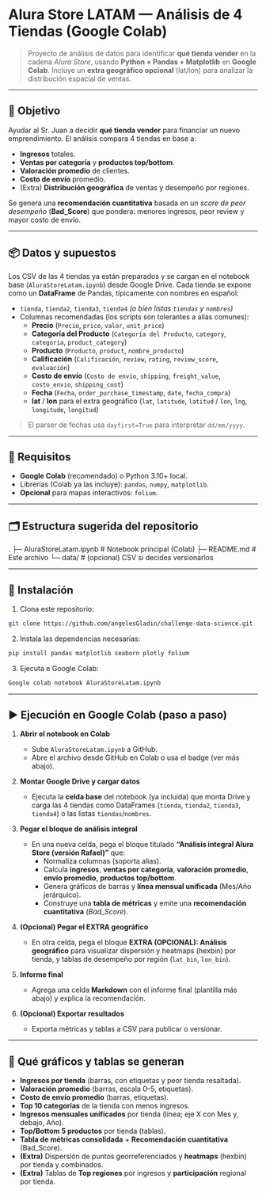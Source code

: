# Alura Store LATAM — Análisis de 4 Tiendas (Google Colab)

> Proyecto de análisis de datos para identificar **qué tienda vender** en la cadena *Alura Store*, usando **Python + Pandas + Matplotlib** en **Google Colab**. Incluye un **extra geográfico opcional** (lat/lon) para analizar la distribución espacial de ventas.

---

## 🎯 Objetivo
Ayudar al Sr. Juan a decidir **qué tienda vender** para financiar un nuevo emprendimiento. El análisis compara 4 tiendas en base a:
- **Ingresos** totales.
- **Ventas por categoría** y **productos top/bottom**.
- **Valoración promedio** de clientes.
- **Costo de envío** promedio.
- (Extra) **Distribución geográfica** de ventas y desempeño por regiones.

Se genera una **recomendación cuantitativa** basada en un *score de peor desempeño* (**Bad_Score**) que pondera: menores ingresos, peor review y mayor costo de envío.

---

## 📦 Datos y supuestos
Los CSV de las 4 tiendas ya están preparados y se cargan en el notebook base (`AluraStoreLatam.ipynb`) desde Google Drive. Cada tienda se expone como un **DataFrame** de Pandas, típicamente con nombres en español:

- `tienda`, `tienda2`, `tienda3`, `tienda4`  *(o bien listas `tiendas` y `nombres`)*
- Columnas recomendadas (los scripts son tolerantes a alias comunes):
  - **Precio** (`Precio`, `price`, `valor`, `unit_price`)
  - **Categoría del Producto** (`Categoría del Producto`, `category`, `categoria`, `product_category`)
  - **Producto** (`Producto`, `product`, `nombre_producto`)
  - **Calificación** (`Calificación`, `review`, `rating`, `review_score`, `evaluación`)
  - **Costo de envío** (`Costo de envío`, `shipping`, `freight_value`, `costo_envio`, `shipping_cost`)
  - **Fecha** (`Fecha`, `order_purchase_timestamp`, `date`, `fecha_compra`)
  - **lat** / **lon** para el extra geográfico (`lat`, `latitude`, `latitud` / `lon`, `lng`, `longitude`, `longitud`)

> El parser de fechas usa `dayfirst=True` para interpretar `dd/mm/yyyy`.

---

## 🧰 Requisitos
- **Google Colab** (recomendado) o Python 3.10+ local.
- Librerías (Colab ya las incluye): `pandas`, `numpy`, `matplotlib`.
- **Opcional** para mapas interactivos: `folium`.

---

## 🗂️ Estructura sugerida del repositorio
.
├─ AluraStoreLatam.ipynb # Notebook principal (Colab)
├─ README.md # Este archivo
└─ data/ # (opcional) CSV si decides versionarlos

---

## :link: Instalación

1. Clona este repositorio:
```bash
git clone https://github.com/angelesGladin/challenge-data-science.git
```

2. Instala las dependencias necesarias:
```bash
pip install pandas matplotlib seaborn plotly folium
```

3. Ejecuta e Google Colab:
```bash
Google colab notebook AluraStoreLatam.ipynb
```

---

## ▶️ Ejecución en Google Colab (paso a paso)

1) **Abrir el notebook en Colab**  
   - Sube `AluraStoreLatam.ipynb` a GitHub.
   - Abre el archivo desde GitHub en Colab o usa el badge (ver más abajo).

2) **Montar Google Drive y cargar datos**  
   - Ejecuta la **celda base** del notebook (ya incluida) que monta Drive y carga las 4 tiendas como DataFrames (`tienda`, `tienda2`, `tienda3`, `tienda4`) o las listas `tiendas`/`nombres`.

3) **Pegar el bloque de análisis integral**  
   - En una nueva celda, pega el bloque titulado **“Análisis integral Alura Store (versión Rafael)”** que:
     - Normaliza columnas (soporta alias).
     - Calcula **ingresos**, **ventas por categoría**, **valoración promedio**, **envío promedio**, **productos top/bottom**.
     - Genera gráficos de barras y **línea mensual unificada** (Mes/Año jerárquico).
     - Construye una **tabla de métricas** y emite una **recomendación cuantitativa** (*Bad_Score*).

4) **(Opcional) Pegar el EXTRA geográfico**  
   - En otra celda, pega el bloque **EXTRA (OPCIONAL): Análisis geográfico** para visualizar dispersión y heatmaps (hexbin) por tienda, y tablas de desempeño por región (`lat_bin`, `lon_bin`).

5) **Informe final**  
   - Agrega una celda **Markdown** con el informe final (plantilla más abajo) y explica la recomendación.

6) **(Opcional) Exportar resultados**  
   - Exporta métricas y tablas a CSV para publicar o versionar.

---

## 🧪 Qué gráficos y tablas se generan
- **Ingresos por tienda** (barras, con etiquetas y peor tienda resaltada).
- **Valoración promedio** (barras, escala 0–5, etiquetas).
- **Costo de envío promedio** (barras, etiquetas).
- **Top 10 categorías** de la tienda con menos ingresos.
- **Ingresos mensuales unificados** por tienda (línea; eje X con Mes y, debajo, Año).
- **Top/Bottom 5 productos** por tienda (tablas).
- **Tabla de métricas consolidada** + **Recomendación cuantitativa** (Bad_Score).
- **(Extra)** Dispersión de puntos georreferenciados y **heatmaps** (hexbin) por tienda y combinados.
- **(Extra)** Tablas de **Top regiones** por ingresos y **participación** regional por tienda.

